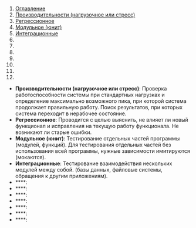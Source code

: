 1. [Оглавление](README.md)
1. [Производительности (нагрузочное или стресс)](#1)
1. [Регрессионное ](#2)
1. [Модульное (юнит)](#3)
1. [Интеграционные](#4)
1. [](#5)
1. [](#6)
1. [](#7)
1. [](#8)
1. [](#9)
1. [](#10)
1. [](#11)

* **Производительности (нагрузочное или стресс)**: <a name="1"></a> Проверка работоспособности системы при стандартных нагрузках и определение максимально возможного пика, при которой система продолжает правильную работу. Поиск результатов, при которых система переходит в нерабочее состояние. 
* **Регрессионное**: <a name="2"></a> Проводится с целью выяснить, не влияет ли новый функционал и исправления на текущую работу функционала. Не возникают ли старые ошибки.
* **Модульное (юнит)**: <a name="3"></a> Тестирование отдельных частей программы (модулей, функций). Для тестирования отдельных частей без использования всей программы, нужные зависимости имитируются (мокаются).
* **Интеграционные**: <a name="4"></a> Тестирование взаимодействия нескольких модулей между собой. (базы данных, файловые системы, обращения к другим приложениям).
* ****: <a name="5"></a>
* ****: <a name="6"></a>
* ****: <a name="7"></a>
* ****: <a name="8"></a>
* ****: <a name="9"></a>
* ****: <a name="10"></a>
* ****: <a name="11"></a>